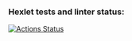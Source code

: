 ### Hexlet tests and linter status:
[![Actions Status](https://github.com/Zigtelus/frontend-project-lvl1/workflows/hexlet-check/badge.svg)](https://github.com/Zigtelus/frontend-project-lvl1/actions)